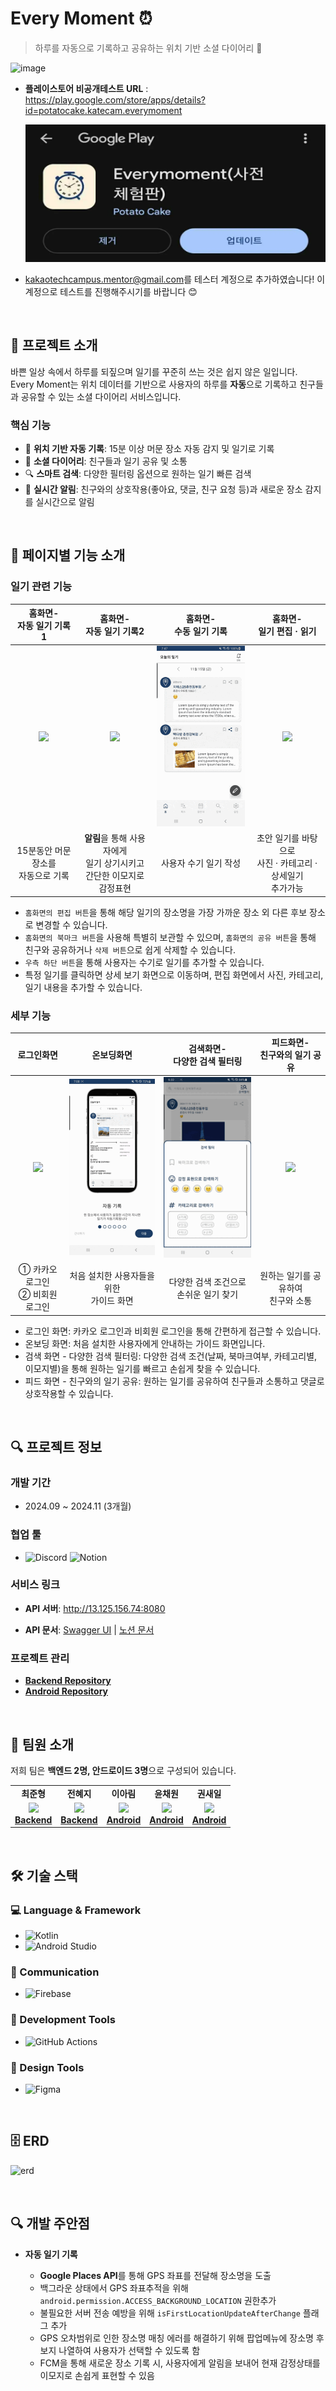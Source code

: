 # Every Moment ⏰
> 하루를 자동으로 기록하고 공유하는 위치 기반 소셜 다이어리 📝

![image](https://github.com/user-attachments/assets/d2be179d-e5e4-4b14-914f-8d88f5e6f7b5)

- **플레이스토어 비공개테스트 URL** : https://play.google.com/store/apps/details?id=potatocake.katecam.everymoment<br/>

  <img src="https://github.com/arieum/Computer-Networking_A-Top-Down-Approach/blob/main/playstoredark.webp" width="500px" height="220px">

- [kakaotechcampus.mentor@gmail.com]()를 테스터 계정으로 추가하였습니다! 이 계정으로 테스트를 진행해주시기를 바랍니다 😊

<br>

## 📌 프로젝트 소개
바쁜 일상 속에서 하루를 되짚으며 일기를 꾸준히 쓰는 것은 쉽지 않은 일입니다. <br/>
Every Moment는 위치 데이터를 기반으로 사용자의 하루를 **자동**으로 기록하고 친구들과 공유할 수 있는 소셜 다이어리 서비스입니다.

### 핵심 기능
- 📍 **위치 기반 자동 기록**: 15분 이상 머문 장소 자동 감지 및 일기로 기록
- 🤝 **소셜 다이어리**: 친구들과 일기 공유 및 소통
- 🔍 **스마트 검색**: 다양한 필터링 옵션으로 원하는 일기 빠른 검색
- 🔔 **실시간 알림**: 친구와의 상호작용(좋아요, 댓글, 친구 요청 등)과 새로운 장소 감지를 실시간으로 알림
<br/>

## 📌 페이지별 기능 소개
### 일기 관련 기능
| 홈화면-<br>자동 일기 기록1 | 홈화면-<br>자동 일기 기록2 | 홈화면-<br>수동 일기 기록 | 홈화면-<br>일기 편집 · 읽기 |
|:---:|:---:|:---:|:---:|
| <img src="https://github.com/arieum/Computer-Networking_A-Top-Down-Approach/blob/main/todaylogdefault.gif" width="200px"> | <img src="https://github.com/arieum/Computer-Networking_A-Top-Down-Approach/blob/main/todaylognotification.gif" width="200px"> | <img src="https://github.com/arieum/Computer-Networking_A-Top-Down-Approach/blob/main/manual.gif" width="200px"> | <img src="https://github.com/arieum/Computer-Networking_A-Top-Down-Approach/blob/main/diaryread.gif" width="200px"> |
| 15분동안 머문 장소를<br>자동으로 기록 | **알림**을 통해 사용자에게<br> 일기 상기시키고<br>간단한 이모지로 감정표현 | 사용자 수기 일기 작성 | 초안 일기를 바탕으로<br>사진 · 카테고리 · 상세일기<br>추가가능|

- `홈화면의 편집 버튼`을 통해 해당 일기의 장소명을 가장 가까운 장소 외 다른 후보 장소로 변경할 수 있습니다.
- `홈화면의 북마크 버튼`을 사용해 특별히 보관할 수 있으며, `홈화면의 공유 버튼`을 통해 친구와 공유하거나 `삭제 버튼`으로 쉽게 삭제할 수 있습니다.
- `우측 하단 버튼`을 통해 사용자는 수기로 일기를 추가할 수 있습니다.
- 특정 일기를 클릭하면 상세 보기 화면으로 이동하며, 편집 화면에서 사진, 카테고리, 일기 내용을 추가할 수 있습니다.

### 세부 기능
| 로그인화면 | 온보딩화면 | 검색화면-<br>다양한 검색 필터링 | 피드화면-<br>친구와의 일기 공유 |
|:---:|:---:|:---:|:---:|
| <img src="https://github.com/arieum/Computer-Networking_A-Top-Down-Approach/blob/main/login.gif" width="200px"> | <img src="https://github.com/arieum/Computer-Networking_A-Top-Down-Approach/blob/main/onboarding.gif" width="200px"> | <img src="https://github.com/arieum/Computer-Networking_A-Top-Down-Approach/blob/main/search.gif" width="200px"> | <img src="https://github.com/arieum/Computer-Networking_A-Top-Down-Approach/blob/main/communication.gif" width="200px"> |
| ① 카카오로그인<br>② 비회원로그인 | 처음 설치한 사용자들을 위한<br>가이드 화면 | 다양한 검색 조건으로<br>손쉬운 일기 찾기 | 원하는 일기를 공유하여<br>친구와 소통 |

- 로그인 화면: 카카오 로그인과 비회원 로그인을 통해 간편하게 접근할 수 있습니다.
- 온보딩 화면: 처음 설치한 사용자에게 안내하는 가이드 화면입니다.
- 검색 화면 - 다양한 검색 필터링: 다양한 검색 조건(날짜, 북마크여부, 카테고리별, 이모지별)을 통해 원하는 일기를 빠르고 손쉽게 찾을 수 있습니다.
- 피드 화면 - 친구와의 일기 공유: 원하는 일기를 공유하여 친구들과 소통하고 댓글로 상호작용할 수 있습니다.


<br/>

## 🔍 프로젝트 정보
### 개발 기간
- 2024.09 ~ 2024.11 (3개월)

### 협업 툴
- ![Discord](https://img.shields.io/badge/Discord-%235865F2.svg?style=for-the-badge&logo=discord&logoColor=white) ![Notion](https://img.shields.io/badge/Notion-%23000000.svg?style=for-the-badge&logo=notion&logoColor=white)

### 서비스 링크
- **API 서버**: http://13.125.156.74:8080
  
- **API 문서**: [Swagger UI](http://13.125.156.74:8080/swagger-ui/index.html) | [노션 문서](https://peeerr.notion.site/API-2e575ca8df07493dbc25f3d0e91ca211?pvs=4)

### 프로젝트 관리
- **[Backend Repository](https://github.com/kakao-tech-campus-2nd-step3/Team21_BE)**
- **[Android Repository](https://github.com/kakao-tech-campus-2nd-step3/Team21_Android)**

<br/>

## 👥 팀원 소개
저희 팀은 **백엔드 2명, 안드로이드 3명**으로 구성되어 있습니다.

<table align="center">
 <tr align="center">
     <td><B>최준형<B></td>
     <td><B>전혜지<B></td>
     <td><B>이아림<B></td>
     <td><B>윤채원<B></td>
     <td><B>권새일<B></td>
 </tr>
 <tr align="center">
     <td>
         <a href="https://github.com/peeerr">
            <img src="https://github.com/peeerr.png" style="max-width: 100px">
         </a>
         <br>
         <a href="https://github.com/peeerr"><B>Backend</B></a>
     </td>
     <td>
         <a href="https://github.com/HyeJiJUN11">
         <img src="https://github.com/HyeJiJUN11.png" style="max-width: 100px">
         </a>
         <br>
         <a href="https://github.com/HyeJiJUN11"><B>Backend</B></a>
     </td>
     <td>
         <a href="https://github.com/arieum">
         <img src="https://github.com/arieum.png" style="max-width: 100px">
         </a>
         <br>
         <a href="https://github.com/arieum"><B>Android</B></a>
     </td>
     <td>
         <a href="https://github.com/settle54">
         <img src="https://github.com/settle54.png" style="max-width: 100px">
         </a>
         <br>
         <a href="https://github.com/settle54"><B>Android</B></a>
     </td>
     <td>
         <a href="https://github.com/todlf">
         <img src="https://github.com/todlf.png" style="max-width: 100px">
         </a>
         <br>
         <a href="https://github.com/todlf"><B>Android</B></a>
     </td>
 </tr>
</table>

<br/>

## 🛠 기술 스택
### 💻 Language & Framework
- ![Kotlin](https://img.shields.io/badge/kotlin-%237F52FF.svg?style=for-the-badge&logo=kotlin&logoColor=white)
- ![Android Studio](https://img.shields.io/badge/android%20studio-346ac1?style=for-the-badge&logo=android%20studio&logoColor=white)

### 📱 Communication
- ![Firebase](https://img.shields.io/badge/firebase-%23039BE5.svg?style=for-the-badge&logo=firebase)

### 🔧 Development Tools
- ![GitHub Actions](https://img.shields.io/badge/github%20actions-%232671E5.svg?style=for-the-badge&logo=githubactions&logoColor=white)

### 🎨 Design Tools
- ![Figma](https://img.shields.io/badge/figma-%23F24E1E.svg?style=for-the-badge&logo=figma&logoColor=white)

<br/>

## 🗄️ ERD
![erd](https://github.com/user-attachments/assets/72e66248-f217-434a-9f20-d8150abafee4)

<br/>

## 🔍 개발 주안점
- **자동 일기 기록** 

  - **Google Places API**를 통해 GPS 좌표를 전달해 장소명을 도출
  - 백그라운 상태에서 GPS 좌표추적을 위해 `android.permission.ACCESS_BACKGROUND_LOCATION` 권한추가
  - 불필요한 서버 전송 예방을 위해 `isFirstLocationUpdateAfterChange` 플래그 추가
  - GPS 오차범위로 인한 장소명 매칭 에러를 해결하기 위해 팝업메뉴에 장소명 후보지 나열하여 사용자가 선택할 수 있도록 함
  - FCM을 통해 새로운 장소 기록 시, 사용자에게 알림을 보내어 현재 감정상태를 이모지로 손쉽게 표현할 수 있음

